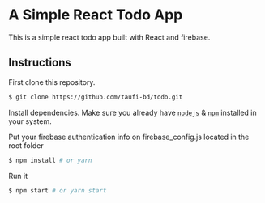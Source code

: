 # A Simple React Todo App

This is a simple react todo app built with React and firebase.

## Instructions

First clone this repository.

```bash
$ git clone https://github.com/taufi-bd/todo.git
```

Install dependencies. Make sure you already have [`nodejs`](https://nodejs.org/en/) & [`npm`](https://www.npmjs.com/) installed in your system.

Put your firebase authentication info on firebase_config.js located in the root folder

```bash
$ npm install # or yarn
```

Run it

```bash
$ npm start # or yarn start
```
